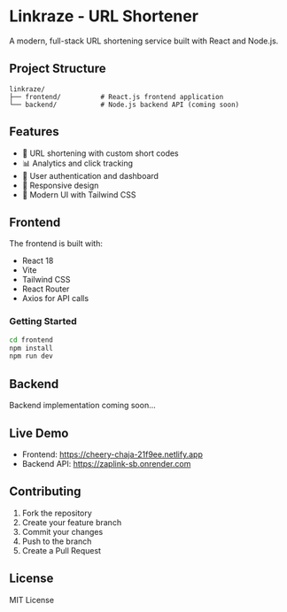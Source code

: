 # Linkraze - URL Shortener

A modern, full-stack URL shortening service built with React and Node.js.

## Project Structure

```
linkraze/
├── frontend/          # React.js frontend application
└── backend/           # Node.js backend API (coming soon)
```

## Features

- 🔗 URL shortening with custom short codes
- 📊 Analytics and click tracking
- 👤 User authentication and dashboard
- 📱 Responsive design
- 🎨 Modern UI with Tailwind CSS

## Frontend

The frontend is built with:
- React 18
- Vite
- Tailwind CSS
- React Router
- Axios for API calls

### Getting Started

```bash
cd frontend
npm install
npm run dev
```

## Backend

Backend implementation coming soon...

## Live Demo

- Frontend: https://cheery-chaja-21f9ee.netlify.app
- Backend API: https://zaplink-sb.onrender.com

## Contributing

1. Fork the repository
2. Create your feature branch
3. Commit your changes
4. Push to the branch
5. Create a Pull Request

## License

MIT License
